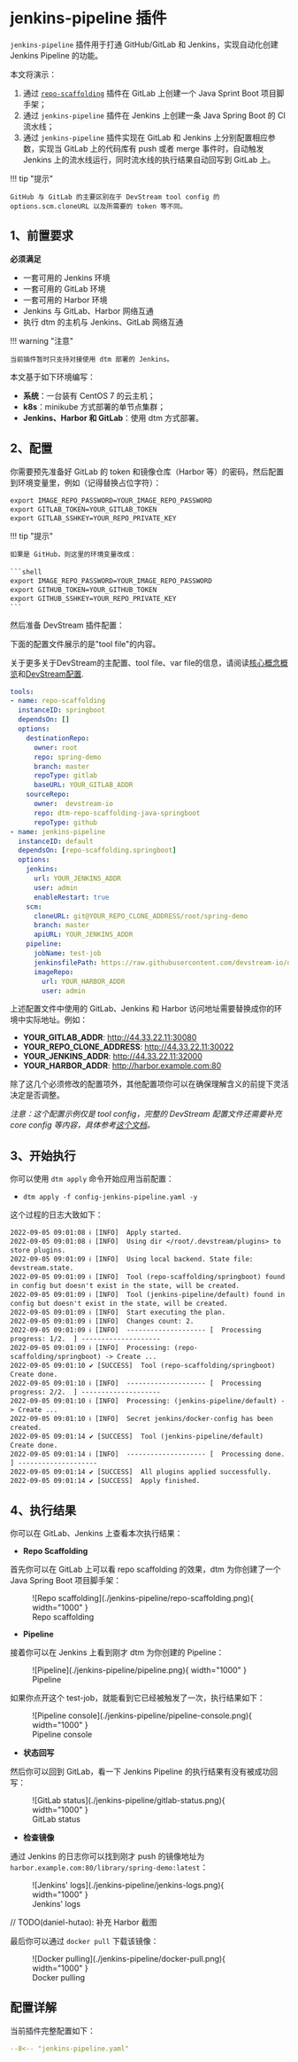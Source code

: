 # jenkins-pipeline 插件

`jenkins-pipeline` 插件用于打通 GitHub/GitLab 和 Jenkins，实现自动化创建 Jenkins Pipeline 的功能。

本文将演示：

1. 通过 [`repo-scaffolding`](./repo-scaffolding.zh.md) 插件在 GitLab 上创建一个 Java Sprint Boot 项目脚手架；
2. 通过 `jenkins-pipeline` 插件在 Jenkins 上创建一条 Java Spring Boot 的 CI 流水线；
3. 通过 `jenkins-pipeline` 插件实现在 GitLab 和 Jenkins 上分别配置相应参数，实现当 GitLab 上的代码库有 push 或者 merge 事件时，自动触发 Jenkins 上的流水线运行，同时流水线的执行结果自动回写到 GitLab 上。

!!! tip "提示"

    GitHub 与 GitLab 的主要区别在于 DevStream tool config 的 options.scm.cloneURL 以及所需要的 token 等不同。

## 1、前置要求

**必须满足**

- 一套可用的 Jenkins 环境
- 一套可用的 GitLab 环境
- 一套可用的 Harbor 环境
- Jenkins 与 GitLab、Harbor 网络互通
- 执行 dtm 的主机与 Jenkins、GitLab 网络互通

!!! warning "注意"

    当前插件暂时只支持对接使用 dtm 部署的 Jenkins。

本文基于如下环境编写：

- **系统**：一台装有 CentOS 7 的云主机；
- **k8s**：minikube 方式部署的单节点集群；
- **Jenkins、Harbor 和 GitLab**：使用 dtm 方式部署。

## 2、配置

你需要预先准备好 GitLab 的 token 和镜像仓库（Harbor 等）的密码，然后配置到环境变量里，例如（记得替换占位字符）：

```shell
export IMAGE_REPO_PASSWORD=YOUR_IMAGE_REPO_PASSWORD
export GITLAB_TOKEN=YOUR_GITLAB_TOKEN
export GITLAB_SSHKEY=YOUR_REPO_PRIVATE_KEY
```

!!! tip "提示"

    如果是 GitHub，则这里的环境变量改成：

    ```shell
    export IMAGE_REPO_PASSWORD=YOUR_IMAGE_REPO_PASSWORD
    export GITHUB_TOKEN=YOUR_GITHUB_TOKEN
    export GITHUB_SSHKEY=YOUR_REPO_PRIVATE_KEY
    ```

然后准备 DevStream 插件配置：

下面的配置文件展示的是"tool file"的内容。

关于更多关于DevStream的主配置、tool file、var file的信息，请阅读[核心概念概览](../core-concepts/core-concepts.zh.md)和[DevStream配置](../core-concepts/config.zh.md).

```yaml
tools:
- name: repo-scaffolding
  instanceID: springboot
  dependsOn: []
  options:
    destinationRepo:
      owner: root
      repo: spring-demo
      branch: master
      repoType: gitlab
      baseURL: YOUR_GITLAB_ADDR
    sourceRepo:
      owner:  devstream-io
      repo: dtm-repo-scaffolding-java-springboot
      repoType: github
- name: jenkins-pipeline
  instanceID: default
  dependsOn: [repo-scaffolding.springboot]
  options:
    jenkins:
      url: YOUR_JENKINS_ADDR
      user: admin
      enableRestart: true
    scm:
      cloneURL: git@YOUR_REPO_CLONE_ADDRESS/root/spring-demo
      branch: master
      apiURL: YOUR_JENKINS_ADDR
    pipeline:
      jobName: test-job
      jenkinsfilePath: https://raw.githubusercontent.com/devstream-io/dtm-jenkins-pipeline-example/main/springboot/Jenkinsfile
      imageRepo:
        url: YOUR_HARBOR_ADDR
        user: admin
```

上述配置文件中使用的 GitLab、Jenkins 和 Harbor 访问地址需要替换成你的环境中实际地址。例如：

- **YOUR_GITLAB_ADDR**: http://44.33.22.11:30080
- **YOUR_REPO_CLONE_ADDRESS**: http://44.33.22.11:30022
- **YOUR_JENKINS_ADDR**: http://44.33.22.11:32000
- **YOUR_HARBOR_ADDR**: http://harbor.example.com:80

除了这几个必须修改的配置项外，其他配置项你可以在确保理解含义的前提下灵活决定是否调整。

*注意：这个配置示例仅是 tool config，完整的 DevStream 配置文件还需要补充 core config 等内容，具体参考[这个文档](../core-concepts/config.zh.md)。*

## 3、开始执行

你可以使用 `dtm apply` 命令开始应用当前配置：

- `dtm apply -f config-jenkins-pipeline.yaml -y`

这个过程的日志大致如下：

```shell
2022-09-05 09:01:08 ℹ [INFO]  Apply started.
2022-09-05 09:01:08 ℹ [INFO]  Using dir </root/.devstream/plugins> to store plugins.
2022-09-05 09:01:09 ℹ [INFO]  Using local backend. State file: devstream.state.
2022-09-05 09:01:09 ℹ [INFO]  Tool (repo-scaffolding/springboot) found in config but doesn't exist in the state, will be created.
2022-09-05 09:01:09 ℹ [INFO]  Tool (jenkins-pipeline/default) found in config but doesn't exist in the state, will be created.
2022-09-05 09:01:09 ℹ [INFO]  Start executing the plan.
2022-09-05 09:01:09 ℹ [INFO]  Changes count: 2.
2022-09-05 09:01:09 ℹ [INFO]  -------------------- [  Processing progress: 1/2.  ] --------------------
2022-09-05 09:01:09 ℹ [INFO]  Processing: (repo-scaffolding/springboot) -> Create ...
2022-09-05 09:01:10 ✔ [SUCCESS]  Tool (repo-scaffolding/springboot) Create done.
2022-09-05 09:01:10 ℹ [INFO]  -------------------- [  Processing progress: 2/2.  ] --------------------
2022-09-05 09:01:10 ℹ [INFO]  Processing: (jenkins-pipeline/default) -> Create ...
2022-09-05 09:01:10 ℹ [INFO]  Secret jenkins/docker-config has been created.
2022-09-05 09:01:14 ✔ [SUCCESS]  Tool (jenkins-pipeline/default) Create done.
2022-09-05 09:01:14 ℹ [INFO]  -------------------- [  Processing done.  ] --------------------
2022-09-05 09:01:14 ✔ [SUCCESS]  All plugins applied successfully.
2022-09-05 09:01:14 ✔ [SUCCESS]  Apply finished.
```

## 4、执行结果

你可以在 GitLab、Jenkins 上查看本次执行结果：

- **Repo Scaffolding**

首先你可以在 GitLab 上可以看 repo scaffolding 的效果，dtm 为你创建了一个 Java Spring Boot 项目脚手架：

<figure markdown>
  ![Repo scaffolding](./jenkins-pipeline/repo-scaffolding.png){ width="1000" }
  <figcaption>Repo scaffolding</figcaption>
</figure>

- **Pipeline**

接着你可以在 Jenkins 上看到刚才 dtm 为你创建的 Pipeline：

<figure markdown>
  ![Pipeline](./jenkins-pipeline/pipeline.png){ width="1000" }
  <figcaption>Pipeline</figcaption>
</figure>

如果你点开这个 test-job，就能看到它已经被触发了一次，执行结果如下：

<figure markdown>
  ![Pipeline console](./jenkins-pipeline/pipeline-console.png){ width="1000" }
  <figcaption>Pipeline console</figcaption>
</figure>

- **状态回写**

然后你可以回到 GitLab，看一下 Jenkins Pipeline 的执行结果有没有被成功回写：

<figure markdown>
  ![GitLab status](./jenkins-pipeline/gitlab-status.png){ width="1000" }
  <figcaption>GitLab status</figcaption>
</figure>

- **检查镜像**

通过 Jenkins 的日志你可以找到刚才 push 的镜像地址为 `harbor.example.com:80/library/spring-demo:latest`：

<figure markdown>
  ![Jenkins' logs](./jenkins-pipeline/jenkins-logs.png){ width="1000" }
  <figcaption>Jenkins' logs</figcaption>
</figure>

// TODO(daniel-hutao): 补充 Harbor 截图

最后你可以通过 `docker pull` 下载该镜像：

<figure markdown>
  ![Docker pulling](./jenkins-pipeline/docker-pull.png){ width="1000" }
  <figcaption>Docker pulling</figcaption>
</figure>

## 配置详解

当前插件完整配置如下：

``` yaml
--8<-- "jenkins-pipeline.yaml"
```
